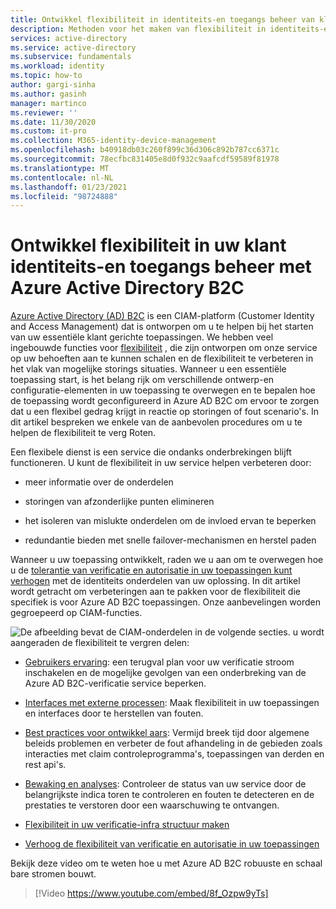 ```yaml
---
title: Ontwikkel flexibiliteit in identiteits-en toegangs beheer van klanten met behulp van Azure AD B2C | Microsoft Docs
description: Methoden voor het maken van flexibiliteit in identiteits-en toegangs beheer van klanten met behulp van Azure AD B2C
services: active-directory
ms.service: active-directory
ms.subservice: fundamentals
ms.workload: identity
ms.topic: how-to
author: gargi-sinha
ms.author: gasinh
manager: martinco
ms.reviewer: ''
ms.date: 11/30/2020
ms.custom: it-pro
ms.collection: M365-identity-device-management
ms.openlocfilehash: b40918db03c260f899c36d306c892b787cc6371c
ms.sourcegitcommit: 78ecfbc831405e8d0f932c9aafcdf59589f81978
ms.translationtype: MT
ms.contentlocale: nl-NL
ms.lasthandoff: 01/23/2021
ms.locfileid: "98724888"
---
```

# <a name="build-resilience-in-your-customer-identity-and-access-management-with-azure-active-directory-b2c"></a>Ontwikkel flexibiliteit in uw klant identiteits-en toegangs beheer met Azure Active Directory B2C

[Azure Active Directory (AD) B2C](../../active-directory-b2c/overview.md) is een CIAM-platform (Customer Identity and Access Management) dat is ontworpen om u te helpen bij het starten van uw essentiële klant gerichte toepassingen. We hebben veel ingebouwde functies voor [flexibiliteit](https://azure.microsoft.com/blog/advancing-azure-active-directory-availability/) , die zijn ontworpen om onze service op uw behoeften aan te kunnen schalen en de flexibiliteit te verbeteren in het vlak van mogelijke storings situaties. Wanneer u een essentiële toepassing start, is het belang rijk om verschillende ontwerp-en configuratie-elementen in uw toepassing te overwegen en te bepalen hoe de toepassing wordt geconfigureerd in Azure AD B2C om ervoor te zorgen dat u een flexibel gedrag krijgt in reactie op storingen of fout scenario's. In dit artikel bespreken we enkele van de aanbevolen procedures om u te helpen de flexibiliteit te verg Roten.

Een flexibele dienst is een service die ondanks onderbrekingen blijft functioneren. U kunt de flexibiliteit in uw service helpen verbeteren door:

- meer informatie over de onderdelen

- storingen van afzonderlijke punten elimineren

- het isoleren van mislukte onderdelen om de invloed ervan te beperken

- redundantie bieden met snelle failover-mechanismen en herstel paden

Wanneer u uw toepassing ontwikkelt, raden we u aan om te overwegen hoe u de [tolerantie van verificatie en autorisatie in uw toepassingen kunt verhogen](resilience-app-development-overview.md) met de identiteits onderdelen van uw oplossing. In dit artikel wordt getracht om verbeteringen aan te pakken voor de flexibiliteit die specifiek is voor Azure AD B2C toepassingen. Onze aanbevelingen worden gegroepeerd op CIAM-functies.

![De afbeelding bevat ](media/resilience-b2c/high-level-components.png) de CIAM-onderdelen in de volgende secties. u wordt aangeraden de flexibiliteit te vergren delen:

- [Gebruikers ervaring](resilient-end-user-experience.md): een terugval plan voor uw verificatie stroom inschakelen en de mogelijke gevolgen van een onderbreking van de Azure AD B2C-verificatie service beperken.

- [Interfaces met externe processen](resilient-external-processes.md): Maak flexibiliteit in uw toepassingen en interfaces door te herstellen van fouten.  

- [Best practices voor ontwikkel aars](resilience-b2c-developer-best-practices.md): Vermijd breek tijd door algemene beleids problemen en verbeter de fout afhandeling in de gebieden zoals interacties met claim controleprogramma's, toepassingen van derden en rest api's.

- [Bewaking en analyses](resilience-with-monitoring-alerting.md): Controleer de status van uw service door de belangrijkste indica toren te controleren en fouten te detecteren en de prestaties te verstoren door een waarschuwing te ontvangen.

- [Flexibiliteit in uw verificatie-infra structuur maken](resilience-in-infrastructure.md)

- [Verhoog de flexibiliteit van verificatie en autorisatie in uw toepassingen](resilience-app-development-overview.md)

Bekijk deze video om te weten hoe u met Azure AD B2C robuuste en schaal bare stromen bouwt.
>[!Video https://www.youtube.com/embed/8f_Ozpw9yTs]

